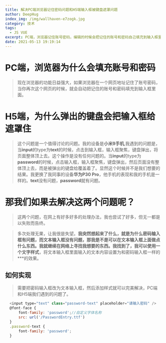 ```yaml
---
title: 解决PC端浏览器记住密码问题和H5端输入框被键盘遮罩问题
author: DeepHug
index_img: /img/wallhaven-e7zogk.jpg
category: 技术
tags:
  - JS VUE
excerpt: PC端，浏览器记住账号密码，编辑的时候会把记住的账号和密码自己填充到输入框里面；H5端，使用password输入框，在安卓(android)设备上面，弹出的键盘会把input输入框给遮罩。
date: 2021-05-13 19:19:14
---
```



# PC端，浏览器为什么会填充账号和密码

> 现在浏览器的功能日益强大，如果浏览器在一个网页地址记住了账号密码，当你再次这个网页的时候，就会自动把记住的账号和密码填充到输入框里面。

# H5端，为什么弹出的键盘会把输入框给遮罩住

> 这个问题是一个值得讨论的问题。我的设备是**小米9手机**,我遇到的问题是，当**input**的type为**text**的时候，点击到输入框，输入框聚焦，键盘弹出，将页面整体顶上去。这个操作是没有任何问题的。当**input**的type为**password**的时候，点击输入框，输入框聚焦，键盘弹出，然后页面没有整体顶上去，而是被弹出的键盘给覆盖着了。显然这个时候并不是我们想要的结果。我更换了我同事的设备**华为P30 Pro**，他手机的表现和我的手机是一样的。**text**没有问题，**password**就有问题。

# 那我们如果去解决这两个问题呢？

> 这两个问题，在网上有好多好多的处理办法，我也尝试了好多，但无一都是以失败而告终。

> 多次处理无果，让我很是失望。**我突然想起来了什么，就是为什么密码输入框有问题，而文本输入框没有问题，那我是不是可以在文本输入框上面做点什么东西。**我就继续在网络上寻找我想要的东西。我找到了，我可以使用一个**文字样式**，将文本输入框里面输入的文本内容设置为和密码输入框一样的***的效果。

## 如何实现

> 需要把密码输入框改为文本输入框，然后添加样式就可以完美解决，PC端和H5端我们遇到的问题了。

```js
  <input type="text" class="password-text" placeholder="请输入密码" />
  @font-face {
      font-family: 'password';//自定义字体名称
      src: url('/PasswordEntry.ttf')
  }
  .password-text {
      font-family: 'password';
  }
```